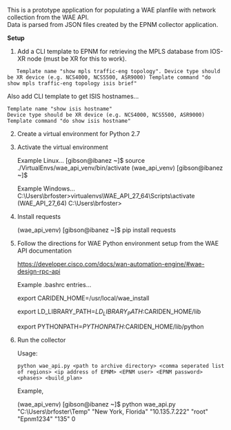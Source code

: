 This is a prototype application for populating a WAE planfile with network collection from the WAE API.  
Data is parsed from JSON files created by the EPNM collector application.

**Setup**

1) Add a CLI template to EPNM for retrieving the MPLS database from IOS-XR node (must be XR for this to work).

`   Template name "show mpls traffic-eng topology".
    Device type should be XR device (e.g. NCS4000, NCS5500, ASR9000)
    Template command "do show mpls traffic-eng topology isis brief"`
    
Also add CLI template to get ISIS hostnames...
    
    Template name "show isis hostname"
    Device type should be XR device (e.g. NCS4000, NCS5500, ASR9000)
    Template command "do show isis hostname"
    
2) Create a virtual environment for Python 2.7

3) Activate the virtual environment

    Example Linux...
    [gibson@ibanez ~]$ source ./VirtualEnvs/wae_api_venv/bin/activate
    (wae_api_venv) [gibson@ibanez ~]$
    
    Example Windows...
    C:\Users\brfoster>virtualenvs\WAE_API_27_64\Scripts\activate
    (WAE_API_27_64) C:\Users\brfoster>

4) Install requests

    (wae_api_venv) [gibson@ibanez ~]$ pip install requests

5) Follow the directions for WAE Python environment setup from the WAE API documentation

    https://developer.cisco.com/docs/wan-automation-engine/#wae-design-rpc-api
    
    Example .bashrc entries...
    
    export CARIDEN_HOME=/usr/local/wae_install
    
    export LD_LIBRARY_PATH=$LD_LIBRARY_PATH:$CARIDEN_HOME/lib
    
    export PYTHONPATH=$PYTHONPATH:$CARIDEN_HOME/lib/python

6) Run the collector

    Usage:
    
    `python wae_api.py <path to archive directory> <comma seperated list of regions> <ip address of EPNM> <EPNM user> <EPNM password> <phases> <build_plan>`
    
    Example,
    
    (wae_api_venv) [gibson@ibanez ~]$ python wae_api.py "C:\Users\brfoster\Temp" "New York, Florida" "10.135.7.222" "root" "Epnm1234" "135" 0
